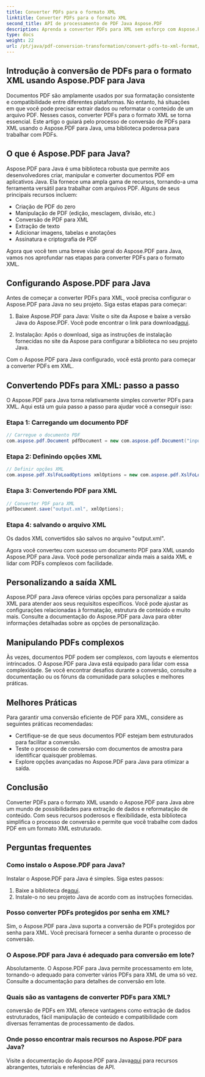 ```yaml
---
title: Converter PDFs para o formato XML
linktitle: Converter PDFs para o formato XML
second_title: API de processamento de PDF Java Aspose.PDF
description: Aprenda a converter PDFs para XML sem esforço com Aspose.PDF para Java. Guia passo a passo e melhores práticas para conversão eficiente.
type: docs
weight: 22
url: /pt/java/pdf-conversion-transformation/convert-pdfs-to-xml-format/
---
```


## Introdução à conversão de PDFs para o formato XML usando Aspose.PDF para Java

Documentos PDF são amplamente usados por sua formatação consistente e compatibilidade entre diferentes plataformas. No entanto, há situações em que você pode precisar extrair dados ou reformatar o conteúdo de um arquivo PDF. Nesses casos, converter PDFs para o formato XML se torna essencial. Este artigo o guiará pelo processo de conversão de PDFs para XML usando o Aspose.PDF para Java, uma biblioteca poderosa para trabalhar com PDFs.

## O que é Aspose.PDF para Java?

Aspose.PDF para Java é uma biblioteca robusta que permite aos desenvolvedores criar, manipular e converter documentos PDF em aplicativos Java. Ela fornece uma ampla gama de recursos, tornando-a uma ferramenta versátil para trabalhar com arquivos PDF. Alguns de seus principais recursos incluem:

- Criação de PDF do zero
- Manipulação de PDF (edição, mesclagem, divisão, etc.)
- Conversão de PDF para XML
- Extração de texto
- Adicionar imagens, tabelas e anotações
- Assinatura e criptografia de PDF

Agora que você tem uma breve visão geral do Aspose.PDF para Java, vamos nos aprofundar nas etapas para converter PDFs para o formato XML.

## Configurando Aspose.PDF para Java

Antes de começar a converter PDFs para XML, você precisa configurar o Aspose.PDF para Java no seu projeto. Siga estas etapas para começar:

1.  Baixe Aspose.PDF para Java: Visite o site da Aspose e baixe a versão Java do Aspose.PDF. Você pode encontrar o link para download[aqui](https://releases.aspose.com/pdf/java/).

2. Instalação: Após o download, siga as instruções de instalação fornecidas no site da Aspose para configurar a biblioteca no seu projeto Java.

Com o Aspose.PDF para Java configurado, você está pronto para começar a converter PDFs em XML.

## Convertendo PDFs para XML: passo a passo

O Aspose.PDF para Java torna relativamente simples converter PDFs para XML. Aqui está um guia passo a passo para ajudar você a conseguir isso:

### Etapa 1: Carregando um documento PDF

```java
// Carregue o documento PDF
com.aspose.pdf.Document pdfDocument = new com.aspose.pdf.Document("input.pdf");
```

### Etapa 2: Definindo opções XML

```java
// Definir opções XML
com.aspose.pdf.XslFoLoadOptions xmlOptions = new com.aspose.pdf.XslFoLoadOptions();
```

### Etapa 3: Convertendo PDF para XML

```java
// Converter PDF para XML
pdfDocument.save("output.xml", xmlOptions);
```

### Etapa 4: salvando o arquivo XML

Os dados XML convertidos são salvos no arquivo "output.xml".

Agora você converteu com sucesso um documento PDF para XML usando Aspose.PDF para Java. Você pode personalizar ainda mais a saída XML e lidar com PDFs complexos com facilidade.

## Personalizando a saída XML

Aspose.PDF para Java oferece várias opções para personalizar a saída XML para atender aos seus requisitos específicos. Você pode ajustar as configurações relacionadas à formatação, estrutura de conteúdo e muito mais. Consulte a documentação do Aspose.PDF para Java para obter informações detalhadas sobre as opções de personalização.

## Manipulando PDFs complexos

Às vezes, documentos PDF podem ser complexos, com layouts e elementos intrincados. O Aspose.PDF para Java está equipado para lidar com essa complexidade. Se você encontrar desafios durante a conversão, consulte a documentação ou os fóruns da comunidade para soluções e melhores práticas.

## Melhores Práticas

Para garantir uma conversão eficiente de PDF para XML, considere as seguintes práticas recomendadas:

- Certifique-se de que seus documentos PDF estejam bem estruturados para facilitar a conversão.
- Teste o processo de conversão com documentos de amostra para identificar quaisquer problemas.
- Explore opções avançadas no Aspose.PDF para Java para otimizar a saída.

## Conclusão

Converter PDFs para o formato XML usando o Aspose.PDF para Java abre um mundo de possibilidades para extração de dados e reformatação de conteúdo. Com seus recursos poderosos e flexibilidade, esta biblioteca simplifica o processo de conversão e permite que você trabalhe com dados PDF em um formato XML estruturado.

## Perguntas frequentes

### Como instalo o Aspose.PDF para Java?

Instalar o Aspose.PDF para Java é simples. Siga estes passos:
1.  Baixe a biblioteca de[aqui](https://releases.aspose.com/pdf/java/).
2. Instale-o no seu projeto Java de acordo com as instruções fornecidas.

### Posso converter PDFs protegidos por senha em XML?

Sim, o Aspose.PDF para Java suporta a conversão de PDFs protegidos por senha para XML. Você precisará fornecer a senha durante o processo de conversão.

### O Aspose.PDF para Java é adequado para conversão em lote?

Absolutamente. O Aspose.PDF para Java permite processamento em lote, tornando-o adequado para converter vários PDFs para XML de uma só vez. Consulte a documentação para detalhes de conversão em lote.

### Quais são as vantagens de converter PDFs para XML?

conversão de PDFs em XML oferece vantagens como extração de dados estruturados, fácil manipulação de conteúdo e compatibilidade com diversas ferramentas de processamento de dados.

### Onde posso encontrar mais recursos no Aspose.PDF para Java?

 Visite a documentação do Aspose.PDF para Java[aqui](https://reference.aspose.com/pdf/java/) para recursos abrangentes, tutoriais e referências de API.